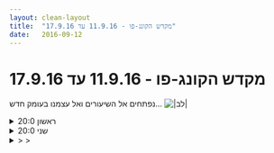 ```yaml
---
layout: clean-layout
title:  "מקדש הקונג-פו - 11.9.16 עד 17.9.16"
date:   2016-09-12
---
```

# מקדש הקונג-פו - 11.9.16 עד 17.9.16 
נפתחים אל השיעורים ואל עצמנו בעומק חדש... <img src="http://www.timg.co.il/tapuzForum/images/Emo23.gif" alt="|לב|">

<details>
                    <summary>ראשון 20:0</summary>
                    התחלתי עם זרימה חופשית בתנועה במרחב, מתוך קשב למה שנעים לי<br> עבדתי על הנגשה של פתיחת מרחב חופשי של חצי דקה, מתי שאני בוחר, ביומיום. וזיהוי המחשבות שמנסות לסכל זאת.<br> כניסה למרחב ללא תכנון, מבלי לתת למחשבות להשתלט... מעין מצב של &quot;לא משנה מה אני חושב כרגע&quot;.<br> התקדמתי באומנות ההגשמה: החל מהכרה פשוטה במה שאני רוצה ועד להגשמת מטרה הקשורה ברצון, אפילו קטנה מאוד, והטמעה של המסעון הזה בתוכי.<br> קשב לרבדים שונים בגוף ולסוגים שונים של תחושות בגוף. בהמשך הבאתי כמיטב יכולתי קשב לכל הרבדים יחד. זה היה נעים ואפשר שקט...<br> לקראת סוף השיעור דמיינתי, באופן הכי חי שאני יכול, את עצמי נכנס לביתי אחרי השיעור.<br> היה שיעור נהדר :)<br>
                  </details><details>
                    <summary>שני 20:0</summary>
                    שיעור מופלא עבר עלי!!<br> <br> החל 19:20 בערך<br> הסתיים ב-21:40<br> החל מ-20:20 בהנחיית בן.<br> <br> דניאל, אסא, שיר, סיגל, עיליי, מיכל, ריב, ישי<br> <br> עקבות:<br> -שווה מאוד להתחיל את השיעור בלראות את המטרות שלי לשיעור<br> *לשמור במהלך ההדרכה על ראייה רחבה של מטרותיי בשיעור<br> *לשאול את עצמי שוב ושוב מה אני עושה ולמה אני מכוון<br> <br> -פתיחה מחדש של אמנות התנועה והתחברות עמוקה אל הגוף דרכה<br> <br> -תנוחה סטאטית כשער אל מצב למידה גבוה, אל הגוף כאנרגיה, אל אמנות הלחימה<br> <br> -תנועה מתוך הגוף כיחידה אחת, מכונה אחת. היכולת לנוע בכל צורה, לכל כיוון, באופן חלק וחסר התנגדויות. תשומת לב לרגליים תוך כדי עבודה ותנועה. <br> <br> -לנוע כך שזה נותן כוח, מרפא, משדרג ומקדם. <br> <br> -התענוג העמוק של הקונג פו<br> <br> -לעבוד מתוך תמונה שאני רואה ומחזיק לנגד עיני של מישהו שמשהו ספציפי אצלו השתפר<br> *מפת עשר הפיאות/היבטים של הלימוד וההתקדמות בפרק הראשון.<br> <br> -הצצה לרמה גבוהה של למידה: אין הבדל בתוכי בין &quot;השיעור הרשמי&quot; ובין החלק ה&quot;בלתי רשמי&quot;<br> שלו. <br> <br> - 3 תמונות של מצבי למידה שלי.<br> גבוה, נמוך ובינוני. לאהוב אותם. לאסוף אותם אלי. הבחירה הבריאה והטבעית היא בגבוה. <br> בנמוך - אני הולום יחסית. מוקף ערפל. טבוע. <br> בבינוני - שמח, לומד, אקטיבי, מעט הרגלי ושטחי לעתים<br> גבוה - צלול, אקטיבי (מיוצג על ידי עצמי עומד בתנוחה סטאטית רבת עוצמה, נעימה, קלילה ונוכחת, מזכירה קצת את התנוחות שבהן התאמנתי כשהייתי בחוג אי-צ&#39;ואן).<br> <br> - מטרה חדשה בעמידות ידיים: מצליח בניסיון הראשון שלי. <br> <br> -עבודה מענגת ומופלאה בתנוחה קרבית נמוכה (שום סבל, רק כיף והשראה!)<br> <br> -כיף לעשות חיזוק להבים חזק!<br> <br> -עבודה על הראייה: הרפיית השרירים בעיניים ומסביב להן. הראייה כסוג של הרפייה מהנה. להניח לדברים להיעשות צלולים יותר. <br> <br> -3 הילוכים בעת תרגול תנועות <br> *אני מנסה להשתפר וללמוד<br> *אני נהנה מרמתי הנוכחית בזה<br> *אני נהנה מהגוף שלי<br> <br> תודה!!!
                  </details><details>
                    <summary>> > </summary>
                    
                  </details><details>
                    <summary>שיעור יום ב' 12.9.2016 בק</summary>
                    השתתפו: רמי, יואב ואני<br> נקודת מפגש: רח&#39; שאול המלך פינת לאונרדו דה וינצ&#39;י<br> <br> הגעתי בשעה 6:40. יואב ישב בישיבה מזרחית על חומת המזרקה של המשכן לאומנויות הבמה. אחרי כמה דקות הגיע רמי.<br> בשעה 6:55 רמי העיר שכבר תכף מתחיל זמן השיעור ושעלינו להתכונן במידה ובן לא יגיע. המתנו עד לשעה 7:00 והתחלנו בתיאום בינינו להליכה לכיוון גינת דובנוב.<br> הצעתי תחילה שנעביר את השיעור במשותף לפי תור של כ-10 ד&#39; כל אחד. <br> תוך כדי הליכה רמי הציע שכל אחד יחשוב מה הוא רוצה לקבל מהשיעור הזה. אני מיד עניתי בקול רם: &quot;אני רוצה לקבל תחושת איסוף, חדות, מפוקסות, שלווה, בהירות&quot; ואולי היו עוד כמה איכויות שציינתי. רמי ויואב שתקו. <br> כשהגענו לגינת דובנוב צעדנו יחד אל אזור מתחם אבני הכורכר המגודר ואני הצעתי שכל אחד יתחיל בשיעור עצמאי משלו עד שמישהו יציע להעביר לכולם עבודה משותפת, עד שמישהו אחר ייקח על עצמו את ההנחיה. יואב אמר משהו על רצון לעבוד על החיבור שלו לגוף, להתמקד בלהרגיש את הגוף. גם רמי אמר משהו, לא זוכרת מה – נדמה לי שאמר &quot;משהו דומה&quot;.<br> אחרי כ-5 ד&#39; חשתי רצון עז, כמו הנחיה שהגיעה אלי, לחלוץ סנדלים ולהתחבר עם כפות רגליי אל העשב הירוק. חשתי גם רצון לשתף את יואב ורמי בבחירה הזאת ואמרתי בקול רם: &quot;אני בחרתי להתאמן יחפה. מי שרוצה להעמיק את החיבור לגוף אני ממליצה לו לעשות זאת גם.&quot; אחר כדקה גם יואב וגם רמי חלצו נעליים/סנדלים. שלושתנו המשכנו להתאמן יחפים לכל אורך השיעור.<br> כל אחד התחיל לעבוד – אני הקדשתי את עצמי ליצירת תחושה עמוקה של גמישות ונעימות בגוף. ראיתי שרמי עושה משהו דומה ושיואב עובד על כל מיני תנועות של בעיטות, הסטות ואגרופים.<br> אחרי כחצי שעה של הגמשת הגוף בכל מיני צורות חשתי רצון לעבוד על רגל אחת: ביצעתי כפיפות ברך בכל רגל לחוד, כשהרגל השנייה מקופלת וצמודה לצד האחורי של הברך שהרגל העומדת. היה תחושה כיפית של חיבור עמוק לקרקע.<br> בסביבות השעה 7:45 רמי שאל אותי אם מתחשק לי לתרגל איתו הזזות. הרגשתי שזה מתאים לי והסכמתי. בהתחלה אני הצלחתי להזיז אותו פעמיים ממקומו. אחרי כן הוא העיף אותי פעמיים שלוש מהמקום עם דחיפה עוצמתית בחזה. הרגשתי שבקלות יכולתי &quot;ליפול&quot; לתוך דפוס תגובה מוכר ולהרגיש שאין לי מה לעשות עם זה ואיך לעבוד עם זה שהרי יואב הרבה יותר גבוה וחזק ממני, אבל משהו בי לא נתן לי ללכת לכיוון הזה. יואב שם לב שאני מהורהרת ושאל אם הכל בסדר. ביקשתי ממנו לעצור לרגע ולחזור על התנועות האחרונות של דחיפה חזיתית בחזה (על הצלעות) בתנועה איטית. כך הוא עשה. התחלתי לראות אפשרות כיצד אני מסובבת את פלג הגוף העליון הצידה כדי להימנע מכל יצירת התנגדות ולתת לו לעוף קדימה מהתנופה שלו. חזרנו על זה כפעמיים נוספות ובכל פעם התקרבתי למטרה שלי. יואב התחיל לראות לאן אני שואפת וגם עבורו זה היה מעניין מאוד. לאחר מכן המשכנו לעבוד עוד כדקה או שתיים עד שחשתי שהגוף שלי ספג מספיק מהאנרגיה הזאת ושמאותו רגע והלאה זה כבר לא יועיל לו. אמרתי ליואב שהספיק לי והוא כד כידה וזה היה נחמד מאוד לסיים כך את החלק הזה של השיעור.<br> נדמה לי שלאחר כמה דקות או יואב או רמי ביקשו ממני להעביר עבודה פנימית ומצאתי את עצמי נענית ברצון. לרגע עמדתי להמשיך לפעול מתוך רצון לרצות ועצרתי את עצמי. ביקשתי מעצמי להמציא תרגילים חדשים, שונים מכל הפעמים הקודמות.<br> הושבתי את שלושתנו במעגל על הדשא – רמי בחר את הנקודה המדוייקת והיא נראתה לי מתאימה מאוד. קיבלנו הנחיה לשים לב לנשימה ולהגיע איתה לכל מקום בגוף כדי להיטיב איתו. <br> בהמשך קיבלנו הנחיה גם לשים לב לקולות הסביבה. הנחיה נוספת ביקשה שנספור את הקולות הנבדלים שאנחנו שומעים ולאחר מכן לציין את מספרם בקול רם: אני אמרתי: 4, רמי: 8 ויואב: 15 ועד אינספור. הצלחתי להשלים עם זה שאני לא שומעת כל כך טוב... זה הרי לא חדש. אבל מבחן כזה מאמת אותי בכל פעם מחדש עם העובדה ולרוב זה מעורר בי תחושה קל של צער או ייאוש. הפעם זה יותר עורר חמלה. יכולתי לראות איך אני משתדלת שלא לתת לזה לצמצם אותי.<br> א&quot;כ קיבלנו הנחיה לעבוד עם אור לבן, לתת לו למלא בהדרגה את כל הגוף ע שיהפוך לגוף זוהר ושפשוט נהנה מזה ונשדרג את תחושת הגוף ונרפא כל מיני אזורים בגוף.<br> החלטתי שאני רוצה להעביר את סיום ההנחיה למישהו אחר וכך אמרתי. רמי קיבל על עצמו את המשימה והנחה אותנו בעבודה קצרה בעיניים עצומות שאינני זוכרת מה הייתה, אני רק זוכרת שהוא ביקש שנשב בנוחות ושבסיום העבודה הוא הודיע שבכך הסתיים השיעור (שלו – וגם שלנו אם נרצה) ושזה היה ממש כיף.<br> <br> מאוחר יותר כשהגעתי הביתה גיליתי את המייל של בן - שלא הייתה לי גישה אליו מסיבה טכניות זמניות - ובו הוא הנחה אותי להעביר את השיעור, עם ההנחיות הבאות: <br> <br> &quot;השיעור שלך הבוקר אמור להיות מועבר לך על-ידך – וביחד איתך לכל יתר המשתתפים בשיעור.<br> אנא היי ערה לארבעת הצדדים של נקודת המפגש בעת שאת אוספת אתכם לשיעור שלכם.<br>  השיעור שלכם הפעם אמור להיות נטול אמנות-לחימה לחלוטין.<br> אל תגידי דבר לגבי זה, כמובן, אלא פשוט הנחי אתכם בהתאם, מהנחיה להנחיה ומתרגיל לתרגיל.&quot;<br> <br> נראה לי שההנחיה של בן הגיעה אלי באיזו שהיא דרך ושבמידה רבה השיעור שיצא בפועל התאים במידה רבה להנחיה.<br> היה שיעור מעולה ושלושתנו נהנינו מאוד וגם למדנו הרבה. <br> <br> <br>
                  </details><details>
                    <summary>אימון קונג פו 14.9.16 יום ד' בוק</summary>
                    נוכחים: אינגריד, בן, רמי ,תרצה<br> זמן מקדים: 10 דקות, איכות טובה מאד,מדיטציה<br> מיקום: באזור המקורה ליד הכניסה הצדדית לאופרה, ממש ליד נקודת המפגש<br> הצלחות ודברים שהגיעו אליי:<br> הנחיה לנסות להיזכר בשלושת השיעורים האחרונים, פתחה לי שער לראות את היכולת ופוטנציאל ההתקדמות אם אצליח באופן שנראה לי כרגע פלאי, לזכור לדוגמה את שלושת, עשרת, מאה, או אולי את כל השיעורים שאי פעם עשיתי. ברמה טובה מאד. <br> מציין לעצמי לבדוק את תיעוד השיעורים הקודם שלי, כמה הוא מסייע לי, בדיעבד.<br> המשך עבודה על תחושת האנרגיה שזורמת אליי מהקרקע במהלך תרגילים שונים: חיזוק להבים, תרגול תנועות אמנות לחימה, תרגול תנועות לשיפור הגמישות, <br> תרגול כתפיים עם רמי: הצלחתי לחוש את הקרקע, שיפור תחושת המוגנות לרמה גבוהה יותר. מתוך המקום הזה כבר יכולתי כמה פעמים לראות את הפרטנר &quot;מגיש&quot; עצמו אליי ולא תוקף אותי למרות שמבחוץ זו נראית כמו נסיון לגעת בכתף שלי. תחושה מעניינת ומעצימה. <br> שיתוף הצלחות, בדיקת הפתיח &quot;הצלחתי ל..&quot; מול &quot;עשיתי את…&quot; כמה תורם למידע שמועבר. <br> עבודה עם ידיים ורגליים על הקרקע, התחלתי לתרגל את האנרגיה מהקרקע גם בידיים, הרגשתי הגברה של האנרגיה הזמינה לי בכלל, למרות שזו היתה עבודה מאומצת. <br> סיום שיעור 08:25
                  </details><details>
                    <summary>רביעי 22:0</summary>
                    שיעור מצויין!<br> <br> שמואל, אסא, שיר<br> <br> השיעור החל כשאני במצב מאוד עייף. נרדמתי קודם לכן על הכיסא מחשב שלי בבית. הגעתי אליו כשאני מעט מזיע ומתנשף ועם בטח מנופחת מהחומוס שאכלתי לפני כמה שעות אך הסתבר כחומוס עקשן יותר מהרגיל. <br> <br> עקבות מהשיעור:<br> -קל וכיף לשפר מצב של אדם. <br> <br> -ההפרדה בין אי הנוחות הפיזית ובין זו הנפשית, או החיבור ביניהם לכדי תופעה אחת, בכדי לחדול את הסבל ולהתחיל תהליך של הטבה. <br> <br> -הצצה לרמה גבוהה יותר - אין הבדל איכותי או מהותי בין השיעור שלפני ההנחיה החיצונית או &quot;הגל&quot; ובין זה שבמהלך.<br> <br> -ריצת מסע כיפית עם חבר לדרך<br>  *מצב 0 <br> <br> -ווקס און, ווקס אוף כתנועה מענגת, מניעת אנרגיה ומחברת. חזון של עצמי עומד על גג ומבצע אותה שעות.<br> <br> -אין לך זמן רב, לא להתפשר, איך ומה אתה רוצה שיהיה בשיעור הזה באמת? במלוא הרצינות הכיפית ביותר. יאללה בוא נראה את זה באמת. נפנה לזה את הזמן ונראה את זה. <br> רואה איך הכל קורה כשמפנים לזה את המקום?<br> <br> או: מרחב יצירה עמוק עם ראות צלולה וכוונה רצינית.<br> <br> -בתחילת השיעור, באופן מוזר, עלתה בי המידה של ה-&quot;עושה את זה באמת&quot; או &quot;לוקח על זה אחריות&quot;, זה התבטא בין היתר ברמה הרבה יותר גבוהה של ביצוע בזמן שעשיתי קרב ידיים. וזאת למרות שהייתי עייף ומנופח ומתנשף יחסית. זה היה מעולה.<br> <br> -רגע שבו לפתע נעשתה זמינה לי מהירות הבזק המלאה שלי<br> <br> -לעשות ידיים במשך שעות, להיות במצב למידה אמיתי, ליהנות. <br> <br> -חשוב מאוד: כאשר סוכם שנאפשר זה לזה להגיע אלינו לעתים חשוב מאוד להיות מחובר לכך שאני הוא זה שבחר לתת את החלונות הללו. לעתים יש חלק בי שקולט זאת כאילו מגיעים אלי כרגע באמת.<br> <br> -בזמן תרגול של כדור האור הלבן הקטן והגדול: אסא זו רק מילה, אדם זו רק מילה, עור זה רק מילה, חומר זה מילה, זיעה זה מילה, תל-אביב זה רק מילה, נשימה זה רק מילה, מחשבה זה רק מילה, למטה זה רק מילה, בטן זה רק מילה, וכן הלאה....<br> <br> <br> חלק א&#39; החל באיחור של מספר דקות. <br> חלק ב הסתיים בין 22:46 ל- 22:50 (חריגה של עד 5 דקות מהתיאום, אך חשובה ביותר)<br> חלק ג הסתיים בשעה 00:07 <br> <br> שיעור פצצות.<br> תודה!!
                  </details><details>
                    <summary>חמישי 18:0</summary>
                    שיעור נפלא!!<br> <br> -עשר התמונות : שיטה טובה להתבונן על ההתקדמות שלי או של מישהו אחר דרך הפרק <br> הראשון. <br> עברנו על ארבעה מתוכן בהרחבה:<br> 1. יודע להדגים תנועות של אמנות הלחימה<br> 2. יודע להיות סגור ולסמן ליריב. אין מצב שמישהו לא מיומן מגיע אלי מבלי שהוא חוטף בדרך משהו לא מצחיק. <br> 3. מוגנות בסיסית בעולם ובחיים<br> 4. יכולת כללית של תנועה עם נטיה לכיוון של יכולות רלוונטיות לאמנויות לחימה<br> <br> עוד הוזכרו בשיעור:<br> סעיף 10 - יודע להביא את הקונג פו אל ההתנהלות בחיים<br> סעיף 7 - מכוונן לכך שיקרו לו דברים טובים<br> <br> ---------<br> שיחה על רעלנים - <br> התקבעויות ומידע שגוי, מילים ומידע זבל אחר שמתקבע במערכת. <br> לדוגמא מישהו חושב שכשהוא מרים את הידיים גבוה כפי שהראו לו בשיעור הראשון או השני, אז הוא מגן עכשיו על עצמו כמו שצריך. כי בתנוחה הזו - ככה נכון ומוגן לעמוד בקרב. <br> <br> דוגמא אחרת: הצורה שבה מבצעים פורמה. האם זו אותה פורמה שעשיתי עשרות פעמים? או שאני ניגש לקובץ השמור אצלי במערכת כאילו זו הפעם הראשונה שאני רואה אותו?<br> --------<br> <br> <br> עוד שהיו: <br> -לשבת בגב זקוף<br> - האפשרות להתחיל את הבוקר עם תרגיל של סיבוב האגן<br> - לעשות עכשיו תנועה אחרת מיטיבה<br> <br> --------<br> <br> -להגיע כל פעם אל הדבר ממקום חדש, להתחיל מחדש, לנקות הרגלים, ערפל טפילי שהצטבר על זה, מלים והרגלים שמעמעמים את זה, מכבידים על זה, מוצצים ממני אנרגיה. <br> <br> -גוף ההנחות. להציף את גוף ההנחות באור. <br> (כל באסה אפשרית יכולה להגיע רק מגוף ההנחות).<br> <br> - להיות פשוט. בלימוד, בביצוע, בקליטה של דברים, ביישום שלהם, בעשייה. פשטות פשוטה שכזו. איכות כיפית ונקייה. עוצמתית מאוד. <br> <br> <br> תודה!!!<br> <br>
                  </details><details>
                    <summary>שיעור יום ד' בקר 14.9.201</summary>
                    הגעתי לנקודת המפגש מעט אחרי השעה 6:40. ישב שם יואב.<br> מעט אחרי הגיעו תרצה ורמי.<br> בשעה 6:55 הגיע בן.<br> בן פתח את השיעור בהנחיה שהפתיעה את כולנו: &quot;היזכרו ב-3 השיעורים האחרונים שלכם!&quot;. התקשיתי. זכרתי היטב את השיעור הקודם כיוון שבדיוק סיכמתי אותו בכתב ביומן השיעורים. לא הצלחתי להיזכר בשיעור הלפני האחרון. זכרתי במידת מה את השיעור הלפני-לפני אחרון שבוע קודם. לאחר כמה דקות בן ציין שכדאי לרשום סיכום של כל שיעור ביומן השיעורים כי אחרת הם פשוט נמחקים מהזיכרון. הוא גם דיבר על משמעת עצמית ולקיחת אחראיות על ההחלטה לרשום בכל פעם סיכום. ציינתי לעצמי שאני עדיין רחוקה מלשלוט בזה ביד רמה ומצד שני החמאתי לעצמי על הדרך שעשיתי מאז שהתחלתי ברישום סיכום.<br> את השיעור של יום ד&#39; אני רושמת רק היום (יום א&#39; 18.9.16). לקח לי 4 ימים להביא את עצמי לרשום סיכום. בכל יום אני קמה עם החלטה ש&quot;היום אני אשב לסכם את השיעור האחרון&quot; ובסוף לא מצליחה להביא את עצמי לעשות זאת. לפעמים הלך יותר בקלות והיו פעמים שרשמתי סיכום מיד אחרי השיעור, לפעמים באיחור של יום, יומיים ולפעמים בכלל לא.<br> הפעם אני מתגברת על התנגדות של ממש כי משהו בשיעור לא היה לי קל ודוחק בי פשוט לשכוח מזה ולא להיזכר בו בכלל. <br> לאחר העבודה הפנימית הזאת שהתבצעה בנקודת המפגש בן הנחה אותנו לקחת תיקים וצעדנו אל עבר אזור העמודים שמתחת למשכן אומנויות הבמה על רח&#39; שאול המלך. שמתי לב שלא כמו בעבר המקום יחסית נקי, אין פו פסולת של אריזות מזון ריקות. אבל המקום איננו נעים לי. שמתי לב שהוא הרגיש לי הרבה יותר בלתי נעים מבעבר. יש לכך כמה סיבות: כנראה הפכתי רגישה יותר לסביבה: מעין מרחב מעבר שבו אני מרגישה חשופה לעיני הנוסעים החולפים על פנינו או ביחוד בעיני המתבוננים בעמידה בזמן שהרמזור אדום. הייתה בי תשוקה ליורת אינטימיות, היו חסרים לי העצים, הדשא והציפורים, הולכי הרגל העוברים בפרק (בגינת דובנוב למשל) ואילו כאן כולם הולכים במהרה. זהו מן מרחב שאפילו דיירי רחוב אינם שוהים בו. בעודי חושבת על כך אני תוהה אם יש בזה סוג של התפתחות אצלי – נראה לי שכן, שנעשיתי הרבה יותר מודעת לכך עד כמה הסביבה משפיעה על התחושות שלי.<br> בן הנחה אותנו לבצע תנועות מאומנות הלחימה – בעיטות או מכות. מסוג התרגילים שאני מבצעת בחוסר שמחה, לפחות בתחילת השיעור. בשיעור עם עצמי קרוב לוודאי שלא הייתי נותנת לעצמי הנחיה כזו, אם כי קרה שפתאום כן התחשק לי לבצע תנועות לחימה. באותו הרגע ממש לא התחשק לי אבל עשיתי כמיטב יכולתי למוסס את ההתנגדות כי יש לי מה ללמוד מכך.<br> א&quot;כ קיבלנו הנחיה לבצע תנועות של הגמשה עצמית (לא שוכרת את הניסוח). באיזה שהוא שלב בחרתי להשתמש בקיר כדי להשעין רגל בזווית ישרה לצורך הגמשה עצמית ולאחר רגע בן ניגש אלי כדי לוודא שאני לא משאירה עקבות על הקיר עם הנעל שלי. הייתה שם עקבה ברורה על הקיר כמה ס&quot;מ ליד הרגל שלי. לא הייתי בטוחה אם אני יצרתי אותה אבל מאוד ייתכן שכן. שמתי לב לערפול שלי ולחוסר תשומת הלב, וברקע גם להתייחסות המזלזלת למרחב הזה שאני לא אוהבת, מעין &quot;מה אכפתי לי, המקום ממילא מכוער&quot;). בן הציע לי מגבונים לחים לניקוי הסימן שהושאר על הקיר וקיבלתי אותם בהכרת תודה כי פתאום חשתי לא נעים עם זה שלכלכתי קיר – ועוד כזה המחופה בלוחות אבן טרוורטין (נטף נחילים) – כלומר השקיעו באסתטיקה שלו בזמן הבנייה. השלמתי את המשימה בהצלחה וחשתי סיפוק ואפילו שמחה על כך.<br> בהמשך קיבלנו הנחיה ללכת על ארבע. התרגיל לא היה מאתגר מבחינה גופני אבל חשתי סלידה שהפתיעה אותי מלכלוך הרצפה – כל כולה מכוסה בפיח שחור דקיק מהגזים הנפלטים מאלפי המכניות שעוברות מדי יום בשדרה. זה ממש הפריע לי, יצר לי רעש בתודעה שניסיתי להתגבר עליו ולצמצם אותו, בהצלחה חלקית. בהמשך, כשעברנו לתרגיל אחר – נדמה עם פרטנר – חשתי צורך עז לשטוף ידיים במים וממש נהניתי להרגיש את הפיח שנשטף ברובו.<br> בעבודה בזוגות התבקשנו לנהל קרב רגליים (לא בטוחה שאני זוכרת נכון) בעוצמה נסבלת עבור הפרטנרית. ניהלתי כמה פעמים דיון עם תרצה על עוצמת הבעיטות שלה. שמתי לב תוך כדי שהאנרגיות הקרביות שלי נמוכות בהרבה מאלה של תרצה אבל זה כבר לא עורר בי תחושת ייאוש כבעבר. הצלחתי במידה רבה לשמור על קור רוח ולעשות כמיטב יכולתי להתגונן ואף לנסות לתקוף אותה למרות שלא הרגשתי במצב רוח קרבי בכלל. היה בזה משהו מרגיע ומעצים.<br> א&quot;כ התבקשנו לשכב על הרצפה – לרגע ממש נגעלתי מהמחשבה הזאת ולחלקיק שניה שקלתי שלא לבצע את התרגיל הזה, אבל בסופו של דבר ביצעתי אותו. היה תרגיל מעניין של מעבר משכיבה לעמידה תוך כדי ביצוע בעיטה. מאתגר. אחרי כמה וכמה ניסיונות הצלחתי פחות או יותר וחשתי סיפוק.<br> לאחר מכן בן הנחה את תרצה להמשיך את השיעור של שתינו עד תומו ואת רמי להמשיך את שיעורו ושל יואב עד תומו.<br> נדמה לי שתרצה ואני ביצענו איזה תרגיל או שניים – ביניהם עמידה על רגל אחת, נדמה לי – ולאחר מכן לקחנו תיקים ועזבנו את המקום.<br> הלכנו יחד לקפה ארומה ושם הסתיים השיעור שלנו. קודם כל הלכתי לשטוף ידיים בסבון ושתינו ואכלנו ודיברנו והיה ממש כיף.<br>
                  </details><details>
                    <summary>קונג פו - יום שבת 17.</summary>
                    בחלק החיצוני של שיעור זה התמקדנו בהתבוננות על 10 תמונות שמסמנות לרוב על בשלותו של תלמיד למעבר <br> מפרק הלימודים הראשון לשני:<br> 1. מציג בקלילות ברמה סבירה תנועות בסיסיות מאמנות הלחימה<br> 2. משתתף בחדווה ומפיק תועלת מקרבות אימון<br> 3. רמת מוגנות סבירה ומעלה בעולם<br> 4. שולט במגוון עבודות זוגות<br> 5. חבטותיו חזקות ואפקטיביות<br> 6. יכולת תנועה סבירה <br> 7. מסוגל לבצע בקלילות עבודה פנימית, ולהפיק ממנה תועלת - בכלל זה היכולת לקחת את העבודה ולהשתמש בה או במשהו ממנה <br> &nbsp;&nbsp;&nbsp;&nbsp;ביומיום.<br> 8. מכוונן להצלחה בחיים<br> 9. מפיק תועלת מרובה מכל שיעור ומכל חלק של שיעור. אפילו מחלקים שנראים - זניחים, מיותרים או נאחסים מבחוץ.<br> 10. לא בטוח כרגע - אולי הדרכה????<br> <br> בחלק הפנימי קיבלתי הנחיה לעבר חיזוק היכולות הבסיסיות שלי - בעיקר היכולת להפיק תועלת מכל חלקיק מהשיעור.<br> נקודה שהיתה משמעותית עבורי - מה לעשות עם הריכוז כשהוא מתרופף, ואני מרגיש רדום במדיטציה: לא לוותר. לפקוח את העיניים לכמה שניות. להתעורר ולהתחיל מחדש. לעשות את זה שוב ושוב אם צריך, עד שהיכולת להיות עירני ומרוכז תתמצק.<br> <br> היה שיעור מלבב, כמובן שתיארתי פה רק חלקיקון סיכומון ממנו...<br> <br> <br> <br> <br> <br>
                  </details><a href="javascript:history.back()">בית</a>